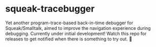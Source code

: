 # squeak-tracebugger
Yet another program-trace-based back-in-time debugger for Squeak/Smalltalk, aimed to improve the navigation experience during debugging. Currently under initial development! Watch this repo for releases to get notified when there is something to try out. 🙂
